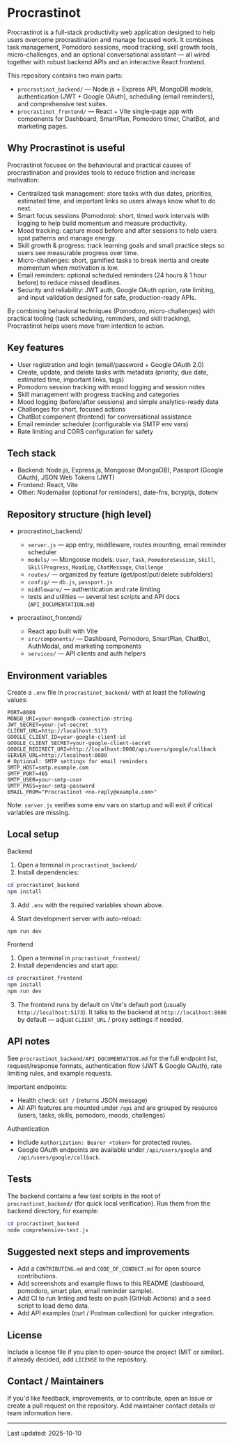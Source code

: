 # Procrastinot

Procrastinot is a full-stack productivity web application designed to help users overcome procrastination and manage focused work. It combines task management, Pomodoro sessions, mood tracking, skill growth tools, micro-challenges, and an optional conversational assistant — all wired together with robust backend APIs and an interactive React frontend.

This repository contains two main parts:

- `procrastinot_backend/` — Node.js + Express API, MongoDB models, authentication (JWT + Google OAuth), scheduling (email reminders), and comprehensive test suites.
- `procrastinot_frontend/` — React + Vite single-page app with components for Dashboard, SmartPlan, Pomodoro timer, ChatBot, and marketing pages.

## Why Procrastinot is useful

Procrastinot focuses on the behavioural and practical causes of procrastination and provides tools to reduce friction and increase motivation:

- Centralized task management: store tasks with due dates, priorities, estimated time, and important links so users always know what to do next.
- Smart focus sessions (Pomodoro): short, timed work intervals with logging to help build momentum and measure productivity.
- Mood tracking: capture mood before and after sessions to help users spot patterns and manage energy.
- Skill growth & progress: track learning goals and small practice steps so users see measurable progress over time.
- Micro-challenges: short, gamified tasks to break inertia and create momentum when motivation is low.
- Email reminders: optional scheduled reminders (24 hours & 1 hour before) to reduce missed deadlines.
- Security and reliability: JWT auth, Google OAuth option, rate limiting, and input validation designed for safe, production-ready APIs.

By combining behavioral techniques (Pomodoro, micro-challenges) with practical tooling (task scheduling, reminders, and skill tracking), Procrastinot helps users move from intention to action.

## Key features

- User registration and login (email/password + Google OAuth 2.0)
- Create, update, and delete tasks with metadata (priority, due date, estimated time, important links, tags)
- Pomodoro session tracking with mood logging and session notes
- Skill management with progress tracking and categories
- Mood logging (before/after sessions) and simple analytics-ready data
- Challenges for short, focused actions
- ChatBot component (frontend) for conversational assistance
- Email reminder scheduler (configurable via SMTP env vars)
- Rate limiting and CORS configuration for safety

## Tech stack

- Backend: Node.js, Express.js, Mongoose (MongoDB), Passport (Google OAuth), JSON Web Tokens (JWT)
- Frontend: React, Vite
- Other: Nodemailer (optional for reminders), date-fns, bcryptjs, dotenv

## Repository structure (high level)

- procrastinot_backend/
	- `server.js` — app entry, middleware, routes mounting, email reminder scheduler
	- `models/` — Mongoose models: `User`, `Task`, `PomodoroSession`, `Skill`, `SkillProgress`, `MoodLog`, `ChatMessage`, `Challenge`
	- `routes/` — organized by feature (get/post/put/delete subfolders)
	- `config/` — `db.js`, `passport.js`
	- `middleware/` — authentication and rate limiting
	- tests and utilities — several test scripts and API docs (`API_DOCUMENTATION.md`)

- procrastinot_frontend/
	- React app built with Vite
	- `src/components/` — Dashboard, Pomodoro, SmartPlan, ChatBot, AuthModal, and marketing components
	- `services/` — API clients and auth helpers

## Environment variables

Create a `.env` file in `procrastinot_backend/` with at least the following values:

```
PORT=8080
MONGO_URI=your-mongodb-connection-string
JWT_SECRET=your-jwt-secret
CLIENT_URL=http://localhost:5173
GOOGLE_CLIENT_ID=your-google-client-id
GOOGLE_CLIENT_SECRET=your-google-client-secret
GOOGLE_REDIRECT_URI=http://localhost:8080/api/users/google/callback
SERVER_URL=http://localhost:8080
# Optional: SMTP settings for email reminders
SMTP_HOST=smtp.example.com
SMTP_PORT=465
SMTP_USER=your-smtp-user
SMTP_PASS=your-smtp-password
EMAIL_FROM="Procrastinot <no-reply@example.com>"
```

Note: `server.js` verifies some env vars on startup and will exit if critical variables are missing.

## Local setup

Backend

1. Open a terminal in `procrastinot_backend/`
2. Install dependencies:

```powershell
cd procrastinot_backend
npm install
```

3. Add `.env` with the required variables shown above.

4. Start development server with auto-reload:

```powershell
npm run dev
```

Frontend

1. Open a terminal in `procrastinot_frontend/`
2. Install dependencies and start app:

```powershell
cd procrastinot_frontend
npm install
npm run dev
```

3. The frontend runs by default on Vite's default port (usually `http://localhost:5173`). It talks to the backend at `http://localhost:8080` by default — adjust `CLIENT_URL` / proxy settings if needed.

## API notes

See `procrastinot_backend/API_DOCUMENTATION.md` for the full endpoint list, request/response formats, authentication flow (JWT & Google OAuth), rate limiting rules, and example requests.

Important endpoints:

- Health check: `GET /` (returns JSON message)
- All API features are mounted under `/api` and are grouped by resource (users, tasks, skills, pomodoro, moods, challenges)

Authentication

- Include `Authorization: Bearer <token>` for protected routes.
- Google OAuth endpoints are available under `/api/users/google` and `/api/users/google/callback`.

## Tests

The backend contains a few test scripts in the root of `procrastinot_backend/` (for quick local verification). Run them from the backend directory, for example:

```powershell
cd procrastinot_backend
node comprehensive-test.js
```

## Suggested next steps and improvements

- Add a `CONTRIBUTING.md` and `CODE_OF_CONDUCT.md` for open source contributions.
- Add screenshots and example flows to this README (dashboard, pomodoro, smart plan, email reminder sample).
- Add CI to run linting and tests on push (GitHub Actions) and a seed script to load demo data.
- Add API examples (curl / Postman collection) for quicker integration.

## License

Include a license file if you plan to open-source the project (MIT or similar). If already decided, add `LICENSE` to the repository.

## Contact / Maintainers

If you'd like feedback, improvements, or to contribute, open an issue or create a pull request on the repository. Add maintainer contact details or team information here.

---

Last updated: 2025-10-10
